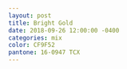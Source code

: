 ```yaml
---
layout: post
title: Bright Gold
date: 2018-09-26 12:00:00 -0400
categories: mix
color: CF9F52
pantone: 16-0947 TCX
---
```

